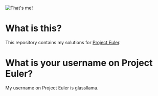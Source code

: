 ![That's me!](https://projecteuler.net/profile/glassllama.png)

# What is this?
This repository contains my solutions for [Project Euler](http://projecteuler.net).

# What is your username on Project Euler?
My username on Project Euler is glassllama.

